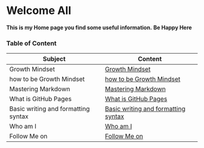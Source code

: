 # Welcome All
**This is my Home page you find some useful information.**
**Be Happy Here**

### Table of Content

Subject | Content
------------ | -------------
Growth Mindset | [Growth Mindset](https://malik9931.github.io/reading-notes/)
how to be Growth Mindset | [how to be Growth Mindset](https://malik9931.github.io/reading-notes/)
Mastering Markdown | [Mastering Markdown](https://malik9931.github.io/reading-notes/)
What is GitHub Pages | [What is GitHub Pages](https://malik9931.github.io/reading-notes/)
Basic writing and formatting syntax | [Basic writing and formatting syntax](https://malik9931.github.io/reading-notes/)
Who am I | [Who am I](https://malik9931.github.io/reading-notes/)
Follow Me on | [Follow Me on](https://malik9931.github.io/reading-notes/)

